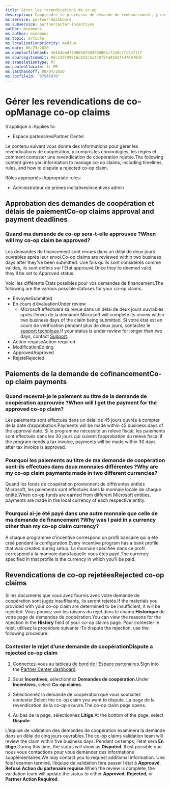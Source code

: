 ```yaml
---
title: Gérer les revendications de co-op
description: Comprendre le processus de demande de remboursement, y compris les échéances, les problèmes de monnaie et comment contester une revendication de coopération rejetée.
ms.service: partner-dashboard
ms.subservice: partnercenter-incentives
author: mseamons
ms.author: mseamons
ms.topic: article
ms.localizationpriority: medium
ms.date: 06/29/2020
ms.openlocfilehash: 4d164eed72906b8fd04700865c7320c7fc23f11f
ms.sourcegitcommit: 8dc139749916c822c5c438f54a03d2f147697dd5
ms.translationtype: MT
ms.contentlocale: fr-FR
ms.lasthandoff: 08/04/2020
ms.locfileid: "87545970"
---
```

# <a name="manage-co-op-claims"></a><span data-ttu-id="c45a9-103">Gérer les revendications de co-op</span><span class="sxs-lookup"><span data-stu-id="c45a9-103">Manage co-op claims</span></span>

<span data-ttu-id="c45a9-104">S’applique à :</span><span class="sxs-lookup"><span data-stu-id="c45a9-104">Applies to:</span></span>

- <span data-ttu-id="c45a9-105">Espace partenaires</span><span class="sxs-lookup"><span data-stu-id="c45a9-105">Partner Center</span></span>

<span data-ttu-id="c45a9-106">Le contenu suivant vous donne des informations pour gérer les revendications de coopération, y compris les chronologies, les règles et comment contester une revendication de coopération rejetée.</span><span class="sxs-lookup"><span data-stu-id="c45a9-106">The following content gives you information to manage co-op claims, including timelines, rules, and how to dispute a rejected co-op claim.</span></span>

<span data-ttu-id="c45a9-107">Rôles appropriés :</span><span class="sxs-lookup"><span data-stu-id="c45a9-107">Appropriate roles:</span></span>

- <span data-ttu-id="c45a9-108">Administrateur de primes incitatives</span><span class="sxs-lookup"><span data-stu-id="c45a9-108">Incentives admin</span></span>

## <a name="co-op-claims-approval-and-payment-deadlines"></a><span data-ttu-id="c45a9-109">Approbation des demandes de coopération et délais de paiement</span><span class="sxs-lookup"><span data-stu-id="c45a9-109">Co-op claims approval and payment deadlines</span></span>

### <a name="when-will-my-co-op-claim-be-approved"></a><span data-ttu-id="c45a9-110">Quand ma demande de co-op sera-t-elle approuvée ?</span><span class="sxs-lookup"><span data-stu-id="c45a9-110">When will my co-op claim be approved?</span></span>

<span data-ttu-id="c45a9-111">Les demandes de financement sont revues dans un délai de deux jours ouvrables après leur envoi.</span><span class="sxs-lookup"><span data-stu-id="c45a9-111">Co-op claims are reviewed within two business days after they've been submitted.</span></span> <span data-ttu-id="c45a9-112">Une fois qu’ils sont considérés comme valides, ils sont définis sur l’État approuvé.</span><span class="sxs-lookup"><span data-stu-id="c45a9-112">Once they're deemed valid, they'll be set to Approved status.</span></span>  

<span data-ttu-id="c45a9-113">Voici les différents États possibles pour vos demandes de financement.</span><span class="sxs-lookup"><span data-stu-id="c45a9-113">The following are the various possible statuses for your co-op claims.</span></span>

- <span data-ttu-id="c45a9-114">Envoyée</span><span class="sxs-lookup"><span data-stu-id="c45a9-114">Submitted</span></span>
- <span data-ttu-id="c45a9-115">En cours d’évaluation</span><span class="sxs-lookup"><span data-stu-id="c45a9-115">Under review</span></span>
  - <span data-ttu-id="c45a9-116">Microsoft effectuera sa revue dans un délai de deux jours ouvrables après l’envoi de la demande.</span><span class="sxs-lookup"><span data-stu-id="c45a9-116">Microsoft will complete its review within two business days of the claim being submitted.</span></span> <span data-ttu-id="c45a9-117">Si votre état est en cours de vérification pendant plus de deux jours, contactez le [support technique](https://partner.microsoft.com/dashboard/support/incentives/servicerequests?category=incentives).</span><span class="sxs-lookup"><span data-stu-id="c45a9-117">If your status is under review for longer than two days, contact [Support](https://partner.microsoft.com/dashboard/support/incentives/servicerequests?category=incentives).</span></span>
- <span data-ttu-id="c45a9-118">Action requise</span><span class="sxs-lookup"><span data-stu-id="c45a9-118">Action required</span></span>
- <span data-ttu-id="c45a9-119">Modification</span><span class="sxs-lookup"><span data-stu-id="c45a9-119">Editing</span></span>
- <span data-ttu-id="c45a9-120">Approved</span><span class="sxs-lookup"><span data-stu-id="c45a9-120">Approved</span></span>
- <span data-ttu-id="c45a9-121">Rejeté</span><span class="sxs-lookup"><span data-stu-id="c45a9-121">Rejected</span></span>

## <a name="co-op-claim-payments"></a><span data-ttu-id="c45a9-122">Paiements de la demande de cofinancement</span><span class="sxs-lookup"><span data-stu-id="c45a9-122">Co-op claim payments</span></span>

### <a name="when-will-i-get-the-payment-for-the-approved-co-op-claim"></a><span data-ttu-id="c45a9-123">Quand recevrai-je le paiement au titre de la demande de coopération approuvée ?</span><span class="sxs-lookup"><span data-stu-id="c45a9-123">When will I get the payment for the approved co-op claim?</span></span>

<span data-ttu-id="c45a9-124">Les paiements sont effectués dans un délai de 45 jours ouvrés à compter de la date d’approbation.</span><span class="sxs-lookup"><span data-stu-id="c45a9-124">Payments will be made within 45 business days of the approval date.</span></span> <span data-ttu-id="c45a9-125">Si le programme nécessite un relevé fiscal, les paiements sont effectués dans les 30 jours qui suivent l’approbation du relevé fiscal.</span><span class="sxs-lookup"><span data-stu-id="c45a9-125">If the program needs a tax invoice, payments will be made within 30 days after tax invoice is approved.</span></span>

### <a name="why-are-my-co-op-claim-payments-made-in-two-different-currencies"></a><span data-ttu-id="c45a9-126">Pourquoi les paiements au titre de ma demande de coopération sont-ils effectués dans deux monnaies différentes ?</span><span class="sxs-lookup"><span data-stu-id="c45a9-126">Why are my co-op claim payments made in two different currencies?</span></span>

<span data-ttu-id="c45a9-127">Quand les fonds de coopération proviennent de différentes entités Microsoft, les paiements sont effectués dans la monnaie locale de chaque entité.</span><span class="sxs-lookup"><span data-stu-id="c45a9-127">When co-op funds are earned from different Microsoft entities, payments are made in the local currency of each respective entity.</span></span>  

### <a name="why-was-i-paid-in-a-currency-other-than-my-co-op-claim-currency"></a><span data-ttu-id="c45a9-128">Pourquoi ai-je été payé dans une autre monnaie que celle de ma demande de financement ?</span><span class="sxs-lookup"><span data-stu-id="c45a9-128">Why was I paid in a currency other than my co-op claim currency?</span></span>

<span data-ttu-id="c45a9-129">À chaque programme d’incentive correspond un profil bancaire qui a été créé pendant la configuration.</span><span class="sxs-lookup"><span data-stu-id="c45a9-129">Every incentive program has a bank profile that was created during setup.</span></span> <span data-ttu-id="c45a9-130">La monnaie spécifiée dans ce profil correspond à la monnaie dans laquelle vous êtes payé.</span><span class="sxs-lookup"><span data-stu-id="c45a9-130">The currency specified in that profile is the currency in which you’ll be paid.</span></span>

## <a name="rejected-co-op-claims"></a><span data-ttu-id="c45a9-131">Revendications de co-op rejetées</span><span class="sxs-lookup"><span data-stu-id="c45a9-131">Rejected co-op claims</span></span>

<span data-ttu-id="c45a9-132">Si les documents que vous avez fournis avec votre demande de coopération sont jugés insuffisants, ils seront rejetés.</span><span class="sxs-lookup"><span data-stu-id="c45a9-132">If the materials you provided with your co-op claim are determined to be insufficient, it will be rejected.</span></span> <span data-ttu-id="c45a9-133">Vous pouvez voir les raisons du rejet dans le champ **Historique** de votre page de demandes de coopération.</span><span class="sxs-lookup"><span data-stu-id="c45a9-133">You can view the reasons for the rejection in the **History** field of your co-op claims page.</span></span> <span data-ttu-id="c45a9-134">Pour contester le rejet, utilisez la procédure suivante :</span><span class="sxs-lookup"><span data-stu-id="c45a9-134">To dispute the rejection, use the following procedure:</span></span>

### <a name="dispute-a-rejected-co-op-claim"></a><span data-ttu-id="c45a9-135">Contester le rejet d’une demande de coopération</span><span class="sxs-lookup"><span data-stu-id="c45a9-135">Dispute a rejected co-op claim</span></span>

1. <span data-ttu-id="c45a9-136">Connectez-vous au [tableau de bord de l’Espace partenaires](https://partner.microsoft.com/dashboard/).</span><span class="sxs-lookup"><span data-stu-id="c45a9-136">Sign into the [Partner Center dashboard](https://partner.microsoft.com/dashboard/).</span></span>

2. <span data-ttu-id="c45a9-137">Sous **Incentives**, sélectionnez **Demandes de coopération**.</span><span class="sxs-lookup"><span data-stu-id="c45a9-137">Under **Incentives**, select **Co-op claims**.</span></span>

3. <span data-ttu-id="c45a9-138">Sélectionnez la demande de coopération que vous souhaitez contester.</span><span class="sxs-lookup"><span data-stu-id="c45a9-138">Select the co-op claim you want to dispute.</span></span> <span data-ttu-id="c45a9-139">La page de la revendication de la co-op s’ouvre.</span><span class="sxs-lookup"><span data-stu-id="c45a9-139">The co-op claim page opens.</span></span>

4. <span data-ttu-id="c45a9-140">Au bas de la page, sélectionnez **Litige**.</span><span class="sxs-lookup"><span data-stu-id="c45a9-140">At the bottom of the page, select **Dispute**.</span></span>

<span data-ttu-id="c45a9-141">L’équipe de validation des demandes de coopération examinera la demande dans un délai de cinq jours ouvrables.</span><span class="sxs-lookup"><span data-stu-id="c45a9-141">The co-op claims validation team will review the claim within five business days.</span></span> <span data-ttu-id="c45a9-142">Pendant ce temps, l’état sera **En litige**.</span><span class="sxs-lookup"><span data-stu-id="c45a9-142">During this time, the status will show as **Disputed**.</span></span> <span data-ttu-id="c45a9-143">Il est possible que nous vous contactions pour vous demander des informations supplémentaires.</span><span class="sxs-lookup"><span data-stu-id="c45a9-143">We may contact you to request additional information.</span></span> <span data-ttu-id="c45a9-144">Une fois l’examen terminé, l’équipe de validation fera passer l’état à **Approuvé**, **Refusé** **Action du partenaire requise**.</span><span class="sxs-lookup"><span data-stu-id="c45a9-144">When the review is complete, the validation team will update the status to either **Approved**, **Rejected**, or **Partner Action Required**.</span></span>
